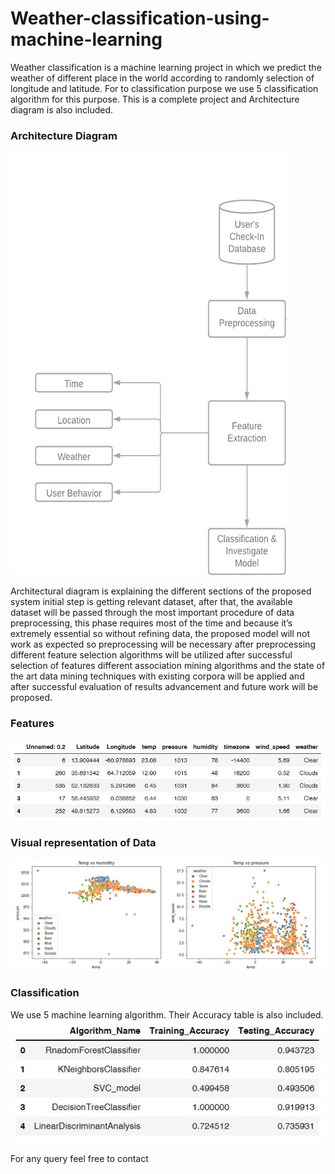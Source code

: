 # Weather-classification-using-machine-learning
Weather classification is a machine learning project in which we predict the weather of different place in the world according to randomly selection of longitude and latitude. For to classification purpose we use 5 classification algorithm for this purpose. This is a complete project and Architecture diagram is also included. 

### Architecture Diagram
![1](1.jpg)

Architectural diagram is explaining the different sections of the proposed system initial step is getting relevant dataset, after that, the available dataset will be passed through the most important procedure of data preprocessing, this phase requires most of the time and because it’s extremely essential so without refining data, the proposed model will not work as expected so preprocessing will be necessary after preprocessing different feature selection algorithms will be utilized after successful selection of features different association mining algorithms and the state of the art data mining techniques with existing corpora will be applied and after successful evaluation of results advancement and future work will be proposed.

### Features 
![2](2.jpg)


### Visual representation of Data
![3](3.jpg)


### Classification 
We use 5 machine learning algorithm. Their Accuracy table is also included.
![4](4.jpg)

For any query feel free to contact
